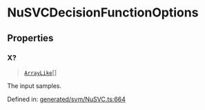 # NuSVCDecisionFunctionOptions

## Properties

### X?

> [`ArrayLike`](../types/ArrayLike.md)[]

The input samples.

Defined in:  [generated/svm/NuSVC.ts:664](https://github.com/transitive-bullshit/scikit-learn-ts/blob/92ab806/packages/sklearn/src/generated/svm/NuSVC.ts#L664)
